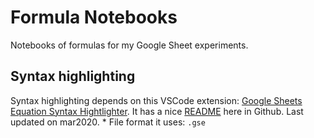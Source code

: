 # Formula Notebooks

Notebooks of formulas for my Google Sheet experiments.

## Syntax highlighting
Syntax highlighting depends on this VSCode extension: [Google Sheets Equation Syntax Hightlighter](https://marketplace.visualstudio.com/items?itemName=leonidasIIV.google-sheets-equation-syntax-hightlighter&ssr=false#overview). It has a nice [README](https://github.com/leonidasIIV/vsc_sheets_formula_extension) here in Github. Last updated on mar2020.
	* File format it uses: `.gse`
